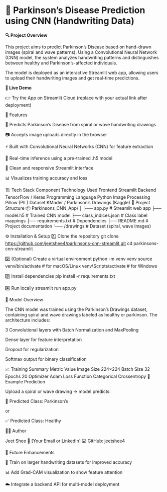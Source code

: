 # 🧠 Parkinson’s Disease Prediction using CNN (Handwriting Data)
**🔍 Project Overview**

This project aims to predict Parkinson’s Disease based on hand-drawn images (spiral and wave patterns).
Using a Convolutional Neural Network (CNN) model, the system analyzes handwriting patterns and distinguishes between healthy and Parkinson’s-affected individuals.

The model is deployed as an interactive Streamlit web app, allowing users to upload their handwriting images and get real-time predictions.

**🚀 Live Demo**

👉 Try the App on Streamlit Cloud
 (replace with your actual link after deployment)

🧩 Features

🧬 Predicts Parkinson’s Disease from spiral or wave handwriting drawings

📷 Accepts image uploads directly in the browser

⚡ Built with Convolutional Neural Networks (CNN) for feature extraction

🧠 Real-time inference using a pre-trained .h5 model

🎨 Clean and responsive Streamlit interface

📊 Visualizes training accuracy and loss

🏗️ Tech Stack
Component	Technology Used
Frontend	Streamlit
Backend	TensorFlow / Keras
Programming Language	Python
Image Processing	Pillow (PIL)
Dataset	KMader / Parkinson’s Drawings (Kaggle)
📁 Project Structure
📦 Parkinsons_CNN_App/
│
├── app.py                # Streamlit web app
├── model.h5              # Trained CNN model
├── class_indices.json    # Class label mappings
├── requirements.txt      # Dependencies
├── README.md             # Project documentation
└── /drawings             # Dataset (spiral, wave images)

⚙️ Installation & Setup
1️⃣ Clone the repository
git clone https://github.com/jeetshee4/parkinsons-cnn-streamlit.git
cd parkinsons-cnn-streamlit

2️⃣ (Optional) Create a virtual environment
python -m venv venv
source venv/bin/activate       # for macOS/Linux
venv\Scripts\activate          # for Windows

3️⃣ Install dependencies
pip install -r requirements.txt

4️⃣ Run locally
streamlit run app.py

🧮 Model Overview

The CNN model was trained using the Parkinson’s Drawings dataset, containing spiral and wave drawings labeled as healthy or parkinson.
The architecture includes:

3 Convolutional layers with Batch Normalization and MaxPooling

Dense layer for feature interpretation

Dropout for regularization

Softmax output for binary classification

📈 Training Summary
Metric	Value
Image Size	224×224
Batch Size	32
Epochs	20
Optimizer	Adam
Loss Function	Categorical Crossentropy
💬 Example Prediction

Upload a spiral or wave drawing → model predicts:

🧠 Predicted Class: Parkinson’s


or

✅ Predicted Class: Healthy

🧑‍💻 Author

Jeet Shee
📧 [Your Email or LinkedIn]
💻 GitHub: jeetshee4

🏁 Future Enhancements

🔁 Train on larger handwriting datasets for improved accuracy

📊 Add Grad-CAM visualization to show feature attention

☁️ Integrate a backend API for multi-model deployment